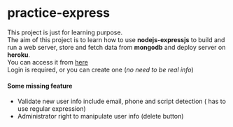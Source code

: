 
# practice-express
This project is just for learning purpose.  
The aim of this project is to learn how to use **nodejs-expressjs** to build and run a web server, store and fetch data from **mongodb** and deploy server on **heroku**.  
You can access it from [here](https://private-express-testing.herokuapp.com/)  
Login is required, or you can create one (_no need to be real info_)
#### Some missing feature
* Validate new user info include email, phone and script detection ( has to use regular expression)
* Administrator right to manipulate user info (delete button)
